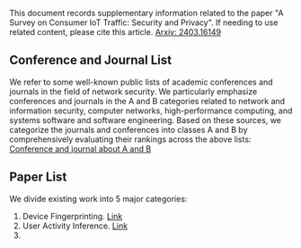 This document records supplementary information related to the paper "A Survey on Consumer IoT Traffic: Security and Privacy". If needing to use related content, please cite this article. [Arxiv: 2403.16149](https://arxiv.org/abs/2403.16149)

## Conference and Journal List
We refer to some well-known public lists of academic conferences and journals in the field of network security. We particularly emphasize conferences and journals in the A and B categories related to network and information security, computer networks, high-performance computing, and systems software and software engineering. Based on these sources, we categorize the journals and conferences into classes A and B by comprehensively evaluating their rankings across the above lists: [Conference and journal about A and B](https://github.com/Rasin-Song/CIoT-traffic-survey/blob/main/Conference%20and%20Journal%20List.md)

## Paper List
We divide existing work into 5 major categories:
1. Device Fingerprinting. [Link](./Paper%20List.md#a-device-fingerprinting)
2. User Activity Inference. [Link]([./Paper%20List.md#b-user-activity-inference](https://github.com/Rasin-Song/CIoT-traffic-survey/blob/main/Paper%20List.md#b-user-activity-inference))
3. 


